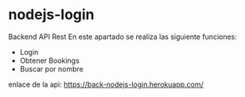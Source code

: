 # nodejs-login

Backend API Rest 
En este apartado se realiza las siguiente funciones:
- Login
- Obtener Bookings
- Buscar por nombre

enlace de la api: https://back-nodejs-login.herokuapp.com/
